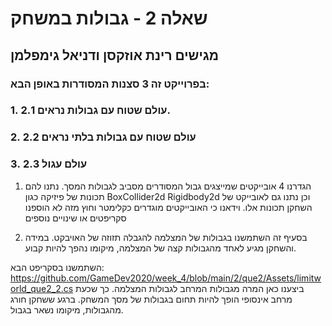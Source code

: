 # שאלה 2 - גבולות במשחק
## מגישים רינת אוזקסן ודניאל גימפלמן
### בפרוייקט זה 3 סצנות המסודרות באופן הבא:
### 1. 2.1 עולם שטוח עם גבולות נראים.
### 2. 2.2 עולם שטוח עם גבולות בלתי נראים
### 3. 2.3 עולם עגול

1. הגדרנו 4 אובייקטים שמייצגים גבול המסודרים מסביב לגבולות המסך. 
נתנו להם תכונות של פיזיקה כגון
BoxCollider2d
Rigidbody2d
וכן נתנו גם לאובייקט של השחקן תכונות אלו.
וידאנו כי האובייקטים מוגדרים כקלימטר
וחוץ מזה לא הוספנו סקריפטים או שינויים נוספים

2. בסעיף זה השתמשנו בגבולות של המצלמה להגבלה תזוזה של האויבקט.
במידה והשחקן מגיע לאחד מהגבולות קצה של המצלמה,
מיקומו נהפך להיות קבוע.

השתמשנו בסקריפט הבא:
https://github.com/GameDev2020/week_4/blob/main/2/que2/Assets/limitworld_que2_2.cs
ביצענו כאן המרה מגבולות המרחב לגבולות המצלמה. כך שכעת מרחב אינסופי הופך להיות תחום בגבולות של מסך המשחק.
ברגע ששחקן חורג מהגבולות, מיקומו נשאר בגבול.

